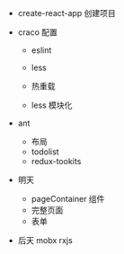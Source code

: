 - create-react-app 创建项目

- craco 配置

  - eslint
  - less
  - 热重载

  - less 模块化


- ant

  - 布局
  - todolist
  - redux-tookits


- 明天
  - pageContainer 组件
  - 完整页面
  - 表单

- 后天
  mobx
  rxjs